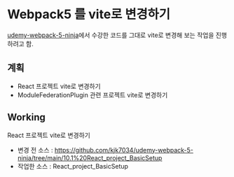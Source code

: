 # Webpack5 를 vite로 변경하기

[udemy-webpack-5-ninja](https://github.com/kjk7034/udemy-webpack-5-ninja)에서 수강한 코드를 그대로 vite로 변경해 보는 작업을 진행하려고 함.

## 계획

- React 프로젝트 vite로 변경하기
- ModuleFederationPlugin 관련 프로젝트 vite로 변경하기

## Working

React 프로젝트 vite로 변경하기

- 변경 전 소스 : https://github.com/kjk7034/udemy-webpack-5-ninja/tree/main/10.1%20React_project_BasicSetup
- 작업한 소스 : React_project_BasicSetup
